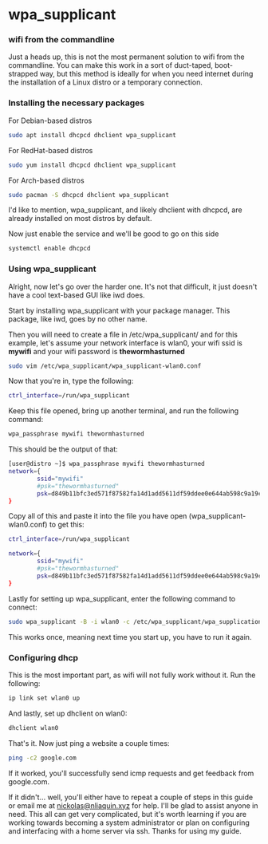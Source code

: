 # wpa_supplicant
### wifi from the commandline

Just a heads up, this is not the most permanent solution to wifi from the commandline. You can make this work in a sort of duct-taped, boot-strapped way, but this method is ideally for when you need internet during the installation of a Linux distro or a temporary connection.


### Installing the necessary packages
For Debian-based distros
```bash
sudo apt install dhcpcd dhclient wpa_supplicant
```

For RedHat-based distros
```bash
sudo yum install dhcpcd dhclient wpa_supplicant
```

For Arch-based distros
```bash
sudo pacman -S dhcpcd dhclient wpa_supplicant
```

I'd like to mention, wpa_supplicant, and likely dhclient with dhcpcd, are already installed on most distros by default.

Now just enable the service and we'll be good to go on this side
```bash
systemctl enable dhcpcd
```


### Using wpa_supplicant
Alright, now let's go over the harder one. It's not that difficult, it just doesn't have a cool text-based GUI like iwd does.

Start by installing wpa_supplicant with your package manager. This package, like iwd, goes by no other name.

Then you will need to create a file in /etc/wpa_supplicant/ and for this example, let's assume your network interface is wlan0, your wifi ssid is **mywifi** and your wifi password is **thewormhasturned**

```bash
sudo vim /etc/wpa_supplicant/wpa_supplicant-wlan0.conf
```

Now that you're in, type the following:
```bash
ctrl_interface=/run/wpa_supplicant
```

Keep this file opened, bring up another terminal, and run the following command:
```bash
wpa_passphrase mywifi thewormhasturned
```

This should be the output of that:
```bash
[user@distro ~]$ wpa_passphrase mywifi thewormhasturned
network={
        ssid="mywifi"
        #psk="thewormhasturned"
        psk=d849b11bfc3ed571f87582fa14d1add5611df59ddee0e644ab598c9a19c2736a
}
```

Copy all of this and paste it into the file you have open (wpa_supplicant-wlan0.conf) to get this:
```bash 
ctrl_interface=/run/wpa_supplicant

network={
        ssid="mywifi"
        #psk="thewormhasturned"
        psk=d849b11bfc3ed571f87582fa14d1add5611df59ddee0e644ab598c9a19c2736a
}
```

Lastly for setting up wpa_supplicant, enter the following command to connect:
```bash
sudo wpa_supplicant -B -i wlan0 -c /etc/wpa_supplicant/wpa_supplication-wlan0.conf
```

This works once, meaning next time you start up, you have to run it again.


### Configuring dhcp
This is the most important part, as wifi will not fully work without it. Run the following:
```bash
ip link set wlan0 up
```

And lastly, set up dhclient on wlan0:
```bash
dhclient wlan0
```

That's it. Now just ping a website a couple times:
```bash
ping -c2 google.com
```

If it worked, you'll successfully send icmp requests and get feedback from google.com.

If it didn't... well, you'll either have to repeat a couple of steps in this guide or email me at nickolas@nliaquin.xyz for help. I'll be glad to assist anyone in need. This all can get very complicated, but it's worth learning if you are working towards becoming a system administrator or plan on configuring and interfacing with a home server via ssh. Thanks for using my guide.
